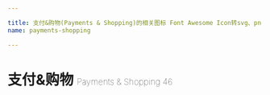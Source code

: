 ```yaml
---

title: 支付&购物(Payments & Shopping)的相关图标 Font Awesome Icon转svg、png下载
name: payments-shopping

---
```


# 支付&购物  <small style="font-size: 60%;font-weight: 100">Payments & Shopping <span class="badge-secondary badge">46</span> </small>

<search tag="payments-shopping" :max="0"/>


